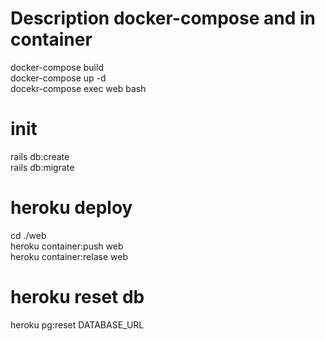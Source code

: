 # Description docker-compose and in container
docker-compose build  
docker-compose up -d  
docekr-compose exec web bash  

# init
rails db:create  
rails db:migrate

# heroku deploy
cd ./web  
heroku container:push web  
heroku container:relase web  
  
# heroku reset db
heroku pg:reset DATABASE_URL  
